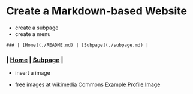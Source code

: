 # Create a Markdown-based Website

* create a subpage
* create a menu

`### | [Home](./README.md) | [Subpage](./subpage.md) |`
### | [Home](./README.md) | [Subpage](./subpage.md) |

* insert a image
- free images at wikimedia Commons
[Example Profile Image](https://commons.wikimedia.org/wiki/File:Portrait_Placeholder.png)
